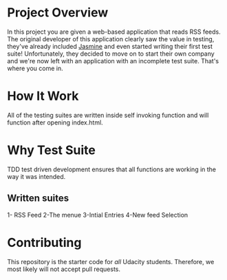 # Project Overview

In this project you are given a web-based application that reads RSS feeds. The original developer of this application clearly saw the value in testing, they've already included [Jasmine](http://jasmine.github.io/) and even started writing their first test suite! Unfortunately, they decided to move on to start their own company and we're now left with an application with an incomplete test suite. That's where you come in.

# How It Work

All of the testing suites are written inside self invoking function and will function after opening index.html. 

# Why Test Suite
TDD test driven development ensures that all functions are working in the way it was intended. 
## Written suites
1- RSS Feed
2-The menue
3-Intial Entries
4-New feed Selection

# Contributing

This repository is the starter code for _all_ Udacity students. Therefore, we most likely will not accept pull requests.
